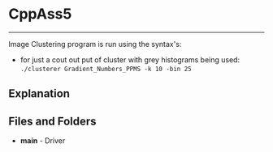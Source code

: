 # CppAss5
***
Image Clustering program is run using the syntax's:
* for just a cout out put of cluster with grey histograms being used:
`./clusterer Gradient_Numbers_PPMS -k 10 -bin 25`

## Explanation 

## Files and Folders
* **main** - Driver 